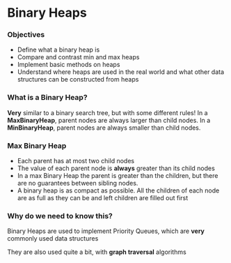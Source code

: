 # Binary Heaps

### Objectives

- Define what a binary heap is
- Compare and contrast min and max heaps
- Implement basic methods on heaps
- Understand where heaps are used in the real world and what other data structures can be constructed from heaps

### What is a Binary Heap?

**Very** similar to a binary search tree, but with some different rules! In a **MaxBinaryHeap**, parent nodes are always larger than child nodes. In a **MinBinaryHeap**, parent nodes are always smaller than child nodes.

### Max Binary Heap

- Each parent has at most two child nodes
- The value of each parent node is **always** greater than its child nodes
- In a max Binary Heap the parent is greater than the children, but there are no guarantees between sibling nodes.
- A binary heap is as compact as possible. All the children of each node are as full as they can be and left children are filled out first

### Why do we need to know this?

Binary Heaps are used to implement Priority Queues, which are **very** commonly used data structures

They are also used quite a bit, with **graph traversal** algorithms

